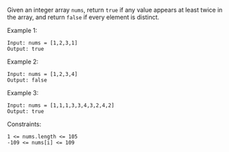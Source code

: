 Given an integer array ```nums```, return ```true``` if any value appears at least twice in the array, and return ```false``` if every element is distinct.



Example 1:

```
Input: nums = [1,2,3,1]
Output: true
```

Example 2:
```
Input: nums = [1,2,3,4]
Output: false
```
Example 3:
```
Input: nums = [1,1,1,3,3,4,3,2,4,2]
Output: true
```

Constraints:
```
1 <= nums.length <= 105
-109 <= nums[i] <= 109
```